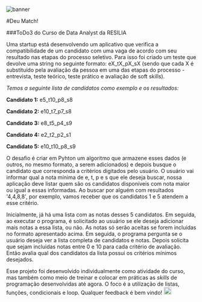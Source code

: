 ![banner](https://doity.com.br/blog/wp-content/uploads/2019/03/avalia%C3%A7%C3%A3o-de-trabalhos-cient%C3%ADficos.png)

#Deu Match!

###ToDo3 do Curso de Data Analyst da RESILIA

Uma startup está desenvolvendo um aplicativo que verifica a compatibilidade de um candidato com uma vaga de acordo com seu resultado nas etapas do processo seletivo. Para isso foi criado um teste que devolve uma string no seguinte formato: eX_tX_pX_sX (sendo que cada X é substituído pela avaliação da pessoa em uma das etapas do processo - entrevista, teste teórico, teste prático e avaliação de soft skills).

*Temos a seguinte lista de candidatos como exemplo e os resultados:*

**Candidato 1:** e5_t10_p8_s8

**Candidato 2:** e10_t7_p7_s8

**Candidato 3:** e8_t5_p4_s9

**Candidato 4:** e2_t2_p2_s1

**Candidato 5:** e10_t10_p8_s9

O desafio é criar em Pyhton um algoritmo que armazene esses dados (e outros, no mesmo formato, a serem adicionados) e depois busque o candidato que corresponda a critérios digitados pelo usuário. O usuário vai informar qual a nota mínima de e, t, p e s que ele deseja buscar, nossa aplicação deve listar quem são os candidatos disponíveis com nota maior ou igual a essas informadas. Ao buscar por alguém com resultados '4,4,8,8', por exemplo, vamos receber que os candidatos 1 e 5 atendem a esse critério.

Inicialmente, já há uma lista com as notas desses 5 candidatos. Em seguida, ao executar o programa, é solicitado ao usuário se ele deseja adicionar mais notas a essa lista, ou não. As notas só serão aceitas se forem incluidas no formato apresentado acima. Em seguida, o programa pergunta se o usuário deseja ver a lista completa de candidatos e notas. Depois solicita que sejam incluidas notas entre 0 e 10 para cada critério de avaliação. Então avalia qual dos candidatos da lista possui os critérios mínimos desejados.

Esse projeto foi desenvolvido individualmente como atividade do curso, mas também como meio de treinar e colocar em práticas as *skills* de programação desenvolvidas até agora. O foco é a utilização de listas, funções, condicionais e loop. Qualquer feedback é bem vindo!  <img src="https://images.emojiterra.com/google/noto-emoji/v2.034/128px/1faf0.png" width="20">



